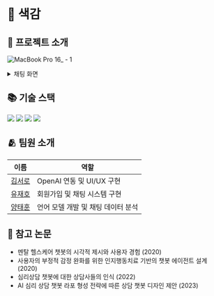 # 🎨 색감
## 🔎 프로젝트 소개
![MacBook Pro 16_ - 1](https://github.com/Time-Travel-Partition/saekam/assets/94723713/9252f75e-ad73-4a81-9706-13ff0e1e3a2c)
  
<details>
  <summary>채팅 화면</summary>
  <img src='https://github.com/Time-Travel-Partition/saekam/assets/94723713/b4455aed-ddff-403f-bbdf-85777ed0ee0a' />
</details>
  
## 📚 기술 스택
<img src="https://img.shields.io/badge/dart-0175C2?style=flat-square&logo=dart&logoColor=white"> <img src="https://img.shields.io/badge/flutter-02569B?style=flat-square&logo=flutter&logoColor=white"> <img src="https://img.shields.io/badge/firebase-FFCA28?style=flat-square&logo=firebase&logoColor=black"> <img src="https://img.shields.io/badge/openai-412991?style=flat-square&logo=openai&logoColor=white">

## 🫂 팀원 소개
|이름|역할|
|--|--|
|[김서로](https://github.com/okxooxoo)|OpenAI 연동 및 UI/UX 구현|
|[유재호](https://github.com/yghubs)|회원가입 및 채팅 시스템 구현|
|[양태훈](https://github.com/Histamine03)|언어 모델 개발 및 채팅 데이터 분석|

## 📝 참고 논문
- 멘탈 헬스케어 챗봇의 시각적 제시와 사용자 경험 (2020)
- 사용자의 부정적 감정 완화를 위한 인지행동치료 기반의 챗봇 에이전트 설계 (2020)
- 심리상담 챗봇에 대한 상담사들의 인식 (2022)
- AI 심리 상담 챗봇 라포 형성 전략에 따른 상담 챗봇 디자인 제안 (2023)
